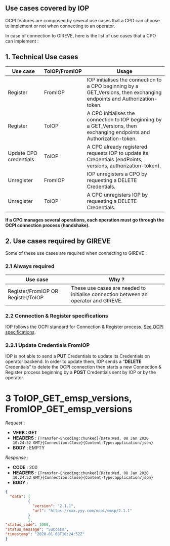 ## Use cases covered by IOP

OCPI features are composed by several use cases that a CPO can choose to implement or not when connecting to an operator.

In case of connection to GIREVE, here is the list of use cases that a CPO can implement :


## 1. Technical Use cases


| Use case | ToIOP/FromIOP | Usage |
| ----------- | ----------- | ----------- |
| Register | FromIOP | IOP initialises the connection to a CPO beginning by a GET_Versions, then exchanging endpoints and Authorization-token. |
| Register | ToIOP | A CPO initialises the connection to IOP beginning by a GET_Versions, then exchanging endpoints and Authorization-token. |
| Update CPO credentials | ToIOP | A CPO already registered requests IOP to update its Credentials (endPoints, versions, authorization-token). |
| Unregister | FromIOP | IOP unregisters a CPO by requesting a DELETE Credentials. |
| Unregister | ToIOP | A CPO unregisters IOP by requesting a DELETE Credentials. |

**If a CPO manages several operations, each operation must go through the OCPI connection process (handshake).**


## 2. Use cases required by GIREVE

Some of these use cases are required when connecting to GIREVE :

### 2.1 Always required

| Use case |  Why ? | 
| ----------- | ----------- |
| Register/FromIOP OR Register/ToIOP |  These use cases are needed to initialise connection between an operator and GIREVE. | 

### 2.2 Connection & Register specifications

IOP follows the OCPI standard for Connection & Register process. [See OCPI specifications](https://github.com/ocpi/ocpi/blob/release-2.1.1-bugfixes/credentials.md).

### 2.2.1 Update Credentials FromIOP

IOP is not able to send a **PUT** Credentials to update its Credentials on operator backend. In order to update them, IOP sends a “**DELETE** Credentials” to delete the OCPI connection then starts a new Connection & Register process beginning by a **POST** Credentials sent by IOP or by the operator.

# 3 ToIOP_GET_emsp_versions, FromIOP_GET_emsp_versions

*Request* :

- **VERB : GET**
- **HEADERS** : `{Transfer-Encoding:chunked}{Date:Wed, 08 Jan 2020 10:24:52 GMT}{Connection:Close}{Content-Type:application/json}`
- **BODY** : EMPTY

*Response* :

- **CODE** : 200
- **HEADERS** : `{Transfer-Encoding:chunked}{Date:Wed, 08 Jan 2020 10:24:52 GMT}{Connection:Close}{Content-Type:application/json}`
- **BODY** :  
```json
{
  "data": [
          {
            "version": "2.1.1",
            "url": "https://xxx.yyy.com/ocpi/emsp/2.1.1"
          }
          ],
"status_code": 1000,
"status_message": "Success",
"timestamp": "2020-01-08T10:24:52Z"
}

```

